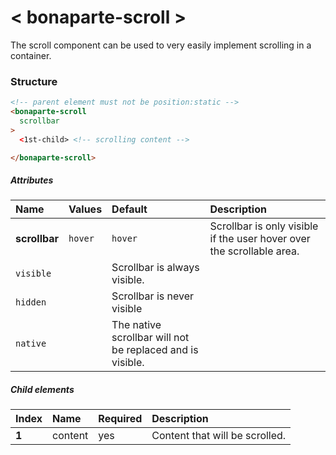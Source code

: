 # < bonaparte-scroll >
The scroll component can be used to very easily implement scrolling in a container.

### Structure
```html
<!-- parent element must not be position:static -->
<bonaparte-scroll
  scrollbar
>
  <1st-child> <!-- scrolling content -->

</bonaparte-scroll>
```

##### Attributes
Name | Values | Default | Description 
:--------- | :--- | :------ | :---------
__scrollbar__  |  `hover`  | `hover` | Scrollbar is only visible if the user hover over the scrollable area. 
 | `visible`  | | Scrollbar is always visible.
 | `hidden` | | Scrollbar is never visible
 | `native` | | The native scrollbar will not be replaced and is visible.


##### Child elements
Index | Name |  Required | Description 
:--------- | :--- | :------ | :-----
__1__ | content | yes | Content that will be scrolled.
